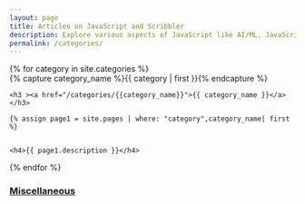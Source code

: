```yaml
---
layout: page
title: Articles on JavaScript and Scribbler
description: Explore various aspects of JavaScript like AI/ML, JavaScript features, Functional Programming, XR, Financial and Scientific calculations, Decentralization, and DataScience.
permalink: /categories/
---
```

<div id="archives">
{% for category in site.categories %}
  <div class="archive-group">
    {% capture category_name %}{{ category | first }}{% endcapture %}

    <h3 ><a href="/categories/{{category_name}}">{{ category_name }}</a></h3>

    {% assign page1 = site.pages | where: "category",category_name| first %}

    
    <h4>{{ page1.description }}</h4>
    
  </div>
{% endfor %}
<h3 ><a href="/categories/Others">Miscellaneous</a></h3>
</div>


